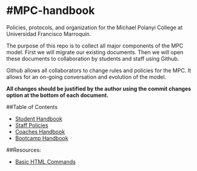 #MPC-handbook
============
Policies, protocols, and organization for the Michael Polanyi College at Universidad Francisco Marroquín.

The purpose of this repo is to collect all major components of the MPC model. First we will migrate our existing documents. Then we will open these documents to collaboration by students and staff using Github.

Github allows all collaborators to change rules and policies for the MPC. It allows for an on-going conversation and evolution of the model. 

<b>All changes should be justified by the author using the commit changes option at the bottom of each document.</b>

##Table of Contents
* [Student Handbook](https://github.com/zcaceres/MPC/blob/master/Student-Handbook/TableOfContents.md)
* [Staff Policies](https://github.com/zcaceres/MPC/blob/master/Staff-Policies/)
* [Coaches Handbook](https://github.com/zcaceres/MPC/blob/master/Coaches/Handbook.md)
* [Bootcamp Handbook](https://github.com/zcaceres/MPC/blob/master/Bootcamp)

##Resources: 
* [Basic HTML Commands](http://www.webmonkey.com/2010/02/html_cheatsheet/)
